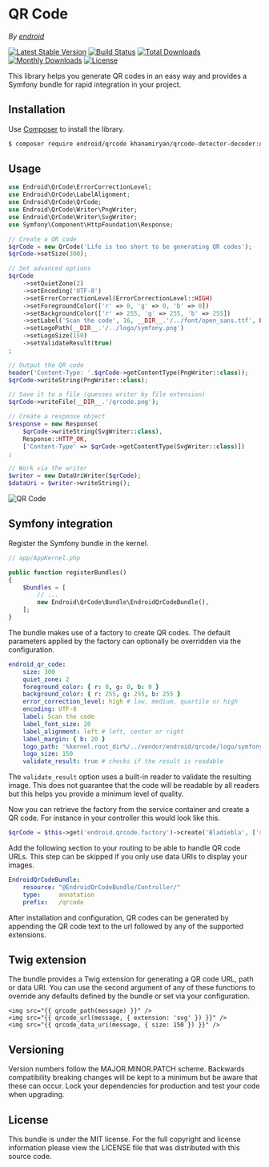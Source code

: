 QR Code
=======

*By [endroid](http://endroid.nl/)*

[![Latest Stable Version](http://img.shields.io/packagist/v/endroid/qrcode.svg)](https://packagist.org/packages/endroid/qrcode)
[![Build Status](http://img.shields.io/travis/endroid/QrCode.svg)](http://travis-ci.org/endroid/QrCode)
[![Total Downloads](http://img.shields.io/packagist/dt/endroid/qrcode.svg)](https://packagist.org/packages/endroid/qrcode)
[![Monthly Downloads](http://img.shields.io/packagist/dm/endroid/qrcode.svg)](https://packagist.org/packages/endroid/qrcode)
[![License](http://img.shields.io/packagist/l/endroid/qrcode.svg)](https://packagist.org/packages/endroid/qrcode)

This library helps you generate QR codes in an easy way and provides a Symfony
bundle for rapid integration in your project.

## Installation

Use [Composer](https://getcomposer.org/) to install the library.

``` bash
$ composer require endroid/qrcode khanamiryan/qrcode-detector-decoder:dev-master
```

## Usage

```php
use Endroid\QrCode\ErrorCorrectionLevel;
use Endroid\QrCode\LabelAlignment;
use Endroid\QrCode\QrCode;
use Endroid\QrCode\Writer\PngWriter;
use Endroid\QrCode\Writer\SvgWriter;
use Symfony\Component\HttpFoundation\Response;

// Create a QR code
$qrCode = new QrCode('Life is too short to be generating QR codes');
$qrCode->setSize(300);

// Set advanced options
$qrCode
    ->setQuietZone(2)
    ->setEncoding('UTF-8')
    ->setErrorCorrectionLevel(ErrorCorrectionLevel::HIGH)
    ->setForegroundColor(['r' => 0, 'g' => 0, 'b' => 0])
    ->setBackgroundColor(['r' => 255, 'g' => 255, 'b' => 255])
    ->setLabel('Scan the code', 16, __DIR__.'/../font/open_sans.ttf', LabelAlignment::CENTER)
    ->setLogoPath(__DIR__.'/../logo/symfony.png')
    ->setLogoSize(150)
    ->setValidateResult(true)
;

// Output the QR code
header('Content-Type: '.$qrCode->getContentType(PngWriter::class));
$qrCode->writeString(PngWriter::class);

// Save it to a file (guesses writer by file extension)
$qrCode->writeFile(__DIR__.'/qrcode.png');

// Create a response object
$response = new Response(
    $qrCode->writeString(SvgWriter::class),
    Response::HTTP_OK,
    ['Content-Type' => $qrCode->getContentType(SvgWriter::class)])
;

// Work via the writer
$writer = new DataUriWriter($qrCode);
$dataUri = $writer->writeString();
```

![QR Code](http://endroid.nl/qrcode/Dit%20is%20een%20test.png)

## Symfony integration

Register the Symfony bundle in the kernel.

```php
// app/AppKernel.php

public function registerBundles()
{
    $bundles = [
        // ...
        new Endroid\QrCode\Bundle\EndroidQrCodeBundle(),
    ];
}
```

The bundle makes use of a factory to create QR codes. The default parameters
applied by the factory can optionally be overridden via the configuration.

```yaml
endroid_qr_code:
    size: 300
    quiet_zone: 2
    foreground_color: { r: 0, g: 0, b: 0 }
    background_color: { r: 255, g: 255, b: 255 }
    error_correction_level: high # low, medium, quartile or high
    encoding: UTF-8
    label: Scan the code
    label_font_size: 20
    label_alignment: left # left, center or right
    label_margin: { b: 20 }
    logo_path: '%kernel.root_dir%/../vendor/endroid/qrcode/logo/symfony.png'
    logo_size: 150
    validate_result: true # checks if the result is readable
```

The `validate_result` option uses a built-in reader to validate the resulting
image. This does not guarantee that the code will be readable by all readers
but this helps you provide a minimum level of quality.

Now you can retrieve the factory from the service container and create a QR
code. For instance in your controller this would look like this.

```php
$qrCode = $this->get('endroid.qrcode.factory')->create('Bladiebla', ['size' => 200]);
```

Add the following section to your routing to be able to handle QR code URLs.
This step can be skipped if you only use data URIs to display your images.

``` yml
EndroidQrCodeBundle:
    resource: "@EndroidQrCodeBundle/Controller/"
    type:     annotation
    prefix:   /qrcode
```

After installation and configuration, QR codes can be generated by appending
the QR code text to the url followed by any of the supported extensions.

## Twig extension

The bundle provides a Twig extension for generating a QR code URL, path or data
URI. You can use the second argument of any of these functions to override any
defaults defined by the bundle or set via your configuration.

``` twig
<img src="{{ qrcode_path(message) }}" />
<img src="{{ qrcode_url(message, { extension: 'svg' }) }}" />
<img src="{{ qrcode_data_uri(message, { size: 150 }) }}" />
```

## Versioning

Version numbers follow the MAJOR.MINOR.PATCH scheme. Backwards compatibility
breaking changes will be kept to a minimum but be aware that these can occur.
Lock your dependencies for production and test your code when upgrading.

## License

This bundle is under the MIT license. For the full copyright and license
information please view the LICENSE file that was distributed with this source code.
